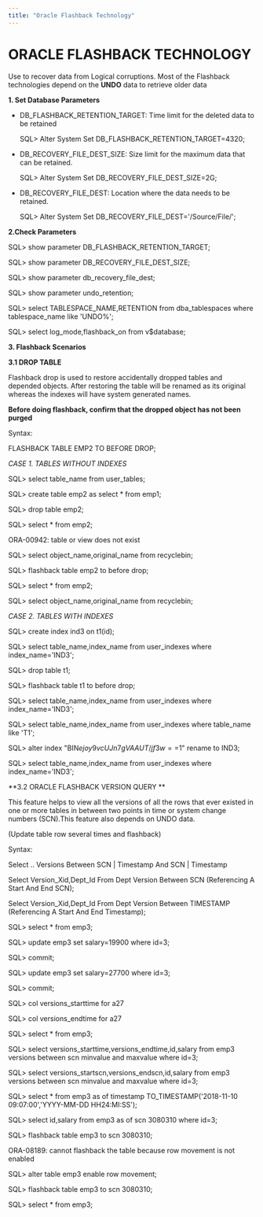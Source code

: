 ```yaml
---
title: "Oracle Flashback Technology"
---
```


# ORACLE FLASHBACK TECHNOLOGY
Use to recover data from Logical corruptions. Most of the Flashback technologies depend on the **UNDO** data to retrieve older data


**1. Set Database Parameters**

  - DB_FLASHBACK_RETENTION_TARGET: Time limit for the deleted data to be retained
    
    SQL> Alter System Set DB_FLASHBACK_RETENTION_TARGET=4320;

  - DB_RECOVERY_FILE_DEST_SIZE: Size limit for the maximum data that can be retained.
  
    SQL> Alter System Set DB_RECOVERY_FILE_DEST_SIZE=2G;

  - DB_RECOVERY_FILE_DEST: Location where the data needs to be retained.
  
    SQL> Alter System Set DB_RECOVERY_FILE_DEST='/Source/File/';
    

**2.Check Parameters**

SQL> show parameter DB_FLASHBACK_RETENTION_TARGET;

SQL> show parameter DB_RECOVERY_FILE_DEST_SIZE;

SQL> show parameter db_recovery_file_dest;

SQL> show parameter undo_retention;

SQL> select TABLESPACE_NAME,RETENTION from dba_tablespaces where tablespace_name like 'UNDO%';

SQL> select log_mode,flashback_on from v$database;



**3. Flashback Scenarios**


**3.1 DROP TABLE**

Flashback drop is used to restore accidentally dropped tables and depended objects. After restoring the table will be renamed as its original whereas the indexes will have system generated names.

**Before doing flashback, confirm that the dropped object has not been purged**

Syntax:

FLASHBACK TABLE EMP2 TO BEFORE DROP;

*CASE 1. TABLES WITHOUT INDEXES*

SQL> select table_name from user_tables;

SQL> create table emp2 as select * from emp1;

SQL> drop table emp2;

SQL> select * from emp2;

ORA-00942: table or view does not exist

SQL> select object_name,original_name from recyclebin;

SQL> flashback table emp2 to before drop;

SQL> select * from emp2;

SQL> select object_name,original_name from recyclebin;


*CASE 2. TABLES WITH INDEXES*

SQL> create index ind3 on t1(id);

SQL>  select table_name,index_name from user_indexes where index_name='IND3';

SQL> drop table t1;

SQL> flashback table t1 to before drop;

SQL> select table_name,index_name from user_indexes where index_name='IND3';

SQL> select table_name,index_name from user_indexes where table_name like 'T1';

SQL> alter index "BIN$ejoy9vcUJn7gVAAUT/jf3w==$1" rename to IND3;

SQL> select table_name,index_name from user_indexes where index_name='IND3';

**3.2 ORACLE FLASHBACK VERSION QUERY **

This feature helps to view all the versions of all the rows that ever existed in one or more tables in between two points in time or system change numbers (SCN).This feature also depends on UNDO data.

(Update table row several times and flashback)

Syntax:

Select .. Versions Between SCN | Timestamp And SCN | Timestamp

Select Version_Xid,Dept_Id
From Dept
Version Between SCN (Referencing A Start And End SCN);

Select Version_Xid,Dept_Id
From Dept
Version Between TIMESTAMP (Referencing A Start And End Timestamp);

SQL> select * from emp3;

SQL> update emp3 set salary=19900 where id=3;

SQL> commit;

SQL> update emp3 set salary=27700 where id=3;

SQL> commit;

SQL> col versions_starttime for a27

SQL> col versions_endtime for a27

SQL> select * from emp3;

SQL> select versions_starttime,versions_endtime,id,salary from emp3 versions between scn minvalue and maxvalue where id=3;

SQL> select versions_startscn,versions_endscn,id,salary from emp3 versions between scn minvalue and maxvalue where id=3;

SQL> select * from emp3 as of timestamp TO_TIMESTAMP('2018-11-10 09:07:00','YYYY-MM-DD HH24:MI:SS');

SQL> select id,salary from emp3 as of scn 3080310 where id=3;

SQL> flashback table emp3 to scn 3080310;

ORA-08189: cannot flashback the table because row movement is not enabled

SQL> alter table emp3 enable row movement;

SQL> flashback table emp3 to scn 3080310;

SQL> select * from emp3;











